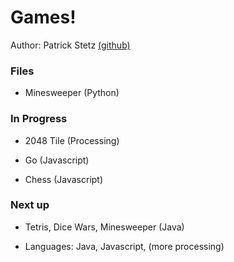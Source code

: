 # Games!

Author: Patrick Stetz  [(github)](https://github.com/pstetz/)

### Files

- Minesweeper (Python)

### In Progress

- 2048 Tile (Processing)

- Go (Javascript)

- Chess (Javascript)

### Next up

- Tetris, Dice Wars, Minesweeper (Java)

- Languages: Java, Javascript, (more processing)
